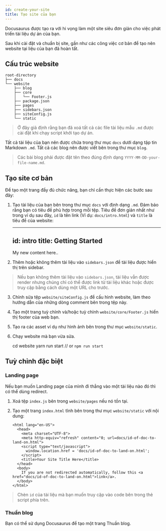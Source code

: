 ```yaml
---
id: create-your-site
title: Tạo site của bạn
---
```


Docusaurus được tạo ra với hi vọng làm một site siêu đơn giản cho việc phát triển tài liệu dự án của bạn.

Sau khi cài đặt và chuẩn bị site, gần như các công việc cơ bản để tạo nên website tại liệu của bạn đã hoàn tất.

## Cấu trúc website

    root-directory
    ├── docs
    └── website
        ├── blog
        ├── core
        │   └── Footer.js
        ├── package.json
        ├── pages
        ├── sidebars.json
        ├── siteConfig.js
        └── static

> Ở đây giả định rằng bạn đã xoá tất cả các file tài liệu mẫu `.md` được cài đặt khi chạy script khởi tạo dự án.

Tất cả tài liệu của bạn nên được chứa trong thư mục `docs` dưới dạng tập tin Markdown `.md`. Tất cả các blog nên được viết bên trong thư mục `blog`.

> Các bài blog phải được đặt tên theo đúng định dạng `YYYY-MM-DD-your-file-name.md`.

## Tạo site cơ bản

Để tạo một trang đầy đủ chức năng, bạn chỉ cần thực hiện các bước sau đây:

1. Tạo tài liệu của bạn bên trong thư mục `docs` với định dạng `.md`. Đảm bảo rằng bạn có tiêu đề phù hợp trong mỗi tệp. Tiêu đề đơn giản nhất như trong ví dụ sau đây, `id` là tên link (Ví dụ: `docs/intro.html`) và `title` là tiêu đề của website:

    ---
    id: intro
    title: Getting Started
    ---

    My new content here..

2. Thêm hoặc không thêm tài liệu vào `sidebars.json` để tài liệu được hiển thị trên sidebar.

> Nếu bạn không thêm tài liệu vào `sidebars.json`, tài liệu vẫn được render nhưng chúng chỉ có thể được link từ tài liệu khác hoặc được truy cập bằng cách dùng một URL cho trước.

3. Chỉnh sửa tệp `website/siteConfig.js` để cấu hình website, làm theo hướng dẫn của những dòng comment bên trong tệp này.

4. Tạo một trang tuỳ chỉnh và/hoặc tuỳ chỉnh `website/core/Footer.js` hiển thị footer của web bạn.

5. Tạo ra các asset ví dụ như hình ảnh bên trong thư mục `website/static`.

6. Chạy website mà bạn vừa sửa.

    cd website
    yarn run start // or `npm run start`

## Tuỳ chỉnh đặc biệt

### Landing page

Nếu bạn muốn Landing page của mình đi thẳng vào một tài liệu nào đó thì có thể dùng redirect.

1. Xoá tệp `index.js` bên trong `website/pages` nếu nó tồn tại.

2. Tạo một trang `index.html` tĩnh bên trong thư mục `website/static` với nội dung:

    ```<!DOCTYPE HTML>
    <html lang="en-US">
      <head>
        <meta charset="UTF-8">
        <meta http-equiv="refresh" content="0; url=docs/id-of-doc-to-land-on.html">
        <script type="text/javascript">
          window.location.href = 'docs/id-of-doc-to-land-on.html';
        </script>
        <title>Your Site Title Here</title>
      </head>
      <body>
        If you are not redirected automatically, follow this <a href="docs/id-of-doc-to-land-on.html">link</a>.
      </body>
    </html>
    ```
> Chèn `id` của tài liệu mà bạn muốn truy cập vào code bên trong thẻ script phía trên.

### Thuần blog

Bạn có thể sử dụng Docusaurus để tạo một trang Thuần blog.
